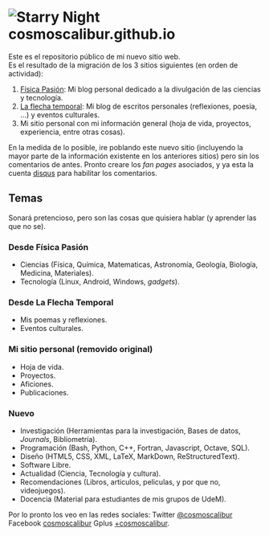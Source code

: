 ![Starry Night](https://fbcdn-sphotos-f-a.akamaihd.net/hphotos-ak-xfp1/v/t1.0-9/10955714_1540587479562263_6380475408937524760_n.jpg?oh=4750da0583a0dc6f1a49dc01673ce0b2&oe=5706E635&__gda__=1460206437_05e2fcc99b1045b53149a242ac10bc29 "Starry Night, obra que representa la unión que pretendida en este blog")
cosmoscalibur.github.io
=======================

Este es el repositorio público de mi nuevo sitio web.  
Es el resultado de la migración de los 3 sitios siguientes (en orden de actividad):  
1. [Física Pasión](http://fisicapasion.blogspot.com): Mi blog personal dedicado a la divulgación de las ciencias y tecnología.  
2. [La flecha temporal](http://laflechatemporal.blogspot.com): Mi blog de escritos personales (reflexiones, poesía, ...) y eventos culturales.  
3. Mi sitio personal con mi información general (hoja de vida, proyectos, experiencia, entre otras cosas).

En la medida de lo posible, ire poblando este nuevo sitio (incluyendo la mayor parte de la información existente en los anteriores sitios) pero sin los 
comentarios de antes.
Pronto creare los _fan pages_ asociados, y ya esta la cuenta [disqus](http://www.disqus.com) para habilitar los comentarios.

Temas
-----
Sonará pretencioso, pero son las cosas que quisiera hablar (y aprender las que no se).

### Desde Física Pasión
* Ciencias (Física, Química, Matematicas, Astronomía, Geología, Biología, Medicina, Materiales).
* Tecnología (Linux, Android, Windows, _gadgets_).

### Desde La Flecha Temporal
* Mis poemas y reflexiones.
* Eventos culturales.

### Mi sitio personal (removido original)
* Hoja de vida.
* Proyectos.
* Aficiones.
* Publicaciones.

### Nuevo
* Investigación (Herramientas para la investigación, Bases de datos, _Journals_, Bibliometría).
* Programación (Bash, Python, C++, Fortran, Javascript, Octave, SQL).
* Diseño (HTML5, CSS, XML, LaTeX, MarkDown, ReStructuredText).
* Software Libre.
* Actualidad (Ciencia, Tecnología y cultura).
* Recomendaciones (Libros, articulos, peliculas, y por que no, videojuegos).
* Docencia (Material para estudiantes de mis grupos de UdeM).

Por lo pronto los veo en las redes sociales:
Twitter [@cosmoscalibur](http://www.twitter.com/cosmoscalibur)
Facebook [cosmoscalibur](http://www.facebook.com/cosmoscalibur)
Gplus [+cosmoscalibur](https://plus.google.com/101589342745553480499/posts).
